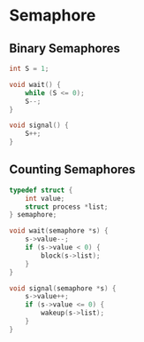 # Semaphore

## Binary Semaphores

```c
int S = 1;

void wait() {
    while (S <= 0);
    S--;
}

void signal() {
    S++;
}

```

## Counting Semaphores

```c
typedef struct {
    int value;
    struct process *list;
} semaphore;

void wait(semaphore *s) {
    s->value--;
    if (s->value < 0) {
        block(s->list);
    }
}

void signal(semaphore *s) {
    s->value++;
    if (s->value <= 0) {
        wakeup(s->list);
    }
}

```